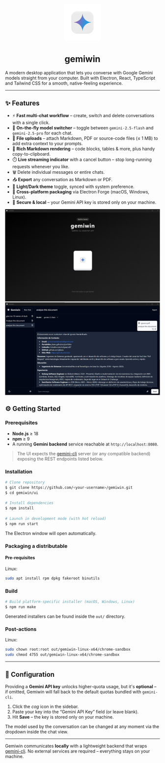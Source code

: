 
<p align="center">
  <img src="icon.png" width="120" alt="Gemiwin logo" />
  <h1 align="center">gemiwin</h1>
</p>

A modern desktop application that lets you converse with Google Gemini models straight from your computer. Built with Electron, React, TypeScript and Tailwind CSS for a smooth, native-feeling experience.

---

## ✨ Features

- ⚡ **Fast multi-chat workflow** – create, switch and delete conversations with a single click.
- 🔧 **On-the-fly model switcher** – toggle between `gemini-2.5-flash` and `gemini-2.5-pro` for each chat.
- 📎 **File uploads** – attach Markdown, PDF or source-code files (≤ 1 MB) to add extra context to your prompts.
- 📝 **Rich Markdown rendering** – code blocks, tables & more, plus handy copy-to-clipboard.
- ⏱️ **Live streaming indicator** with a cancel button – stop long-running requests whenever you like.
- 🗑️ Delete individual messages or entire chats.
- 📤 **Export** any conversation as Markdown or PDF.
- 🌙 **Light/Dark theme** toggle, synced with system preference.
- 🚀 **Cross-platform packaging** via Electron Forge (macOS, Windows, Linux).
- 🔐 **Secure & local** – your Gemini API key is stored only on your machine.


<img src="./assets/splash.png">

<img src="./assets/app.png">


## ⚙️ Getting Started

### Prerequisites

- **Node.js** ≥ 18
- **npm** ≥ 9
- A running **Gemini backend** service reachable at `http://localhost:8080`.

> The UI expects the [gemini-cli](https://github.com/GoogleCloudPlatform/gemini-cli) server (or any compatible backend) exposing the REST endpoints listed below.

### Installation

```bash
# Clone repository
$ git clone https://github.com/<your-username>/gemiwin.git
$ cd gemiwin/ui

# Install dependencies
$ npm install

# Launch in development mode (with hot reload)
$ npm run start
```

The Electron window will open automatically.

### Packaging a distributable

#### Pre-requisites

Linux:

```bash
sudo apt install rpm dpkg fakeroot binutils
```

### Build

```bash
# Build platform-specific installer (macOS, Windows, Linux)
$ npm run make
```

Generated installers can be found inside the `out/` directory.

### Post-actions

Linux:

```bash
sudo chown root:root out/gemiwin-linux-x64/chrome-sandbox
sudo chmod 4755 out/gemiwin-linux-x64/chrome-sandbox
```

---

## 🔑 Configuration

Providing a **Gemini API key** unlocks higher-quota usage, but it's **optional** – if omitted, Gemiwin will fall back to the default quotas bundled with `gemini-cli`.

1. Click the *cog* icon in the sidebar.
2. Paste your key into the “Gemini API Key” field (or leave blank).
3. Hit **Save** – the key is stored only on your machine.

The model used by the conversation can be changed at any moment via the dropdown inside the chat view.

---

Gemiwin communicates **locally** with a lightweight backend that wraps [gemini-cli](https://github.com/GoogleCloudPlatform/gemini-cli). No external services are required – everything stays on your machine.
